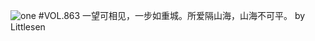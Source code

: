 ![one](http://image.wufazhuce.com/FpNaWmz4mmqD9qEZROmOxapdMFQJ)
#VOL.863
一望可相见，一步如重城。所爱隔山海，山海不可平。 by Littlesen